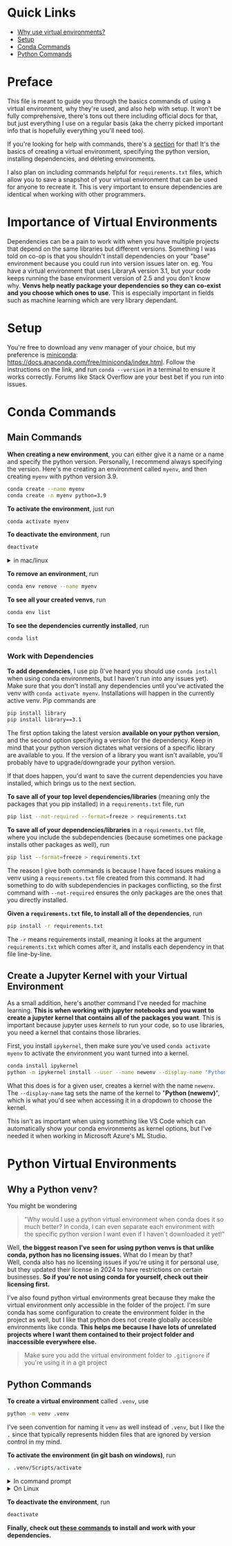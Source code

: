 # Quick Links
- [Why use virtual environments?](#importance-of-virtual-environments)
- [Setup](#setup)
- [Conda Commands](#conda-commands)
- [Python Commands](#python-commands)

# Preface
This file is meant to guide you through the basics commands of using a virtual environment, why they're used, and also help with setup. It won't be fully comprehensive, there's tons out there including official docs for that, but just everything I use on a regular basis (aka the cherry picked important info that is hopefully everything you'll need too).

If you're looking for help with commands, there's a [section](#commands) for that! It's the basics of creating a virtual environment, specifying the python version, installing dependencies, and deleting environments.

I also plan on including commands helpful for `requirements.txt` files, which allow you to save a snapshot of your virtual environment that can be used for anyone to recreate it. This is very important to ensure dependencies are identical when working with other programmers.

# Importance of Virtual Environments
Dependencies can be a pain to work with when you have multiple projects that depend on the same libraries but different versions. Something I was told on co-op is that you shouldn't install dependencies on your "base" environment because you could run into version issues later on. eg. You have a virtual environment that uses LibraryA version 3.1, but your code keeps running the base environment version of 2.5 and you don't know why. **Venvs help neatly package your dependencies so they can co-exist and you choose which ones to use**. This is especially important in fields such as machine learning which are very library dependant.

# Setup
You're free to download any venv manager of your choice, but my preference is [miniconda](https://docs.anaconda.com/free/miniconda/index.html): https://docs.anaconda.com/free/miniconda/index.html. Follow the instructions on the link, and run `conda --version` in a terminal to ensure it works correctly. Forums like Stack Overflow are your best bet if you run into issues.

# Conda Commands
## Main Commands
**When creating a new environment**, you can either give it a name or a name and specify the python version. Personally, I recommend always specifying the version. Here's me creating an environment called `myenv`, and then creating `myenv` with python version 3.9.
```bash
conda create --name myenv
conda create -n myenv python=3.9
```

**To activate the environment**, just run
```bash
conda activate myenv
```

**To deactivate the environment**, run
```bash
deactivate
```

<details>
    <summary>in mac/linux</summary>

    source deactivate

</details>

**To remove an environment**, run
```bash
conda env remove --name myenv
```

**To see all your created venvs**, run
```bash
conda env list
```

**To see the dependencies currently installed**, run
```bash
conda list
```

### Work with Dependencies

**To add dependencies**, I use pip (I've heard you should use `conda install` when using conda environments, but I haven't run into any issues yet). Make sure that you don't install any dependencies until you've activated the venv with `conda activate myenv`. Installations will happen in the currently active venv. Pip commands are
```bash
pip install library
pip install library==3.1
```
The first option taking the latest version **available on your python version**, and the second option specifying a version for the dependency. Keep in mind that your python version dictates what versions of a specific library are available to you. If the version of a library you want isn't available, you'll probably have to upgrade/downgrade your python version.

If that does happen, you'd want to save the current dependencies you have installed, which brings us to the next section.

**To save all of your top level dependencies/libraries** (meaning only the packages that you pip installed) in a `requirements.txt` file, run
```bash
pip list --not-required --format=freeze > requirements.txt
```
**To save all of your dependencies/libraries** in a `requirements.txt` file, where you include the subdependencies (because sometimes one package installs other packages as well), run
```bash
pip list --format=freeze > requirements.txt
```
The reason I give both commands is because I have faced issues making a venv using a `requirements.txt` file created from this command. It had something to do with subdependencies in packages conflicting, so the first command with `--not-required` ensures the only packages are the ones that you directly installed.

**Given a `requirements.txt` file, to install all of the dependencies**, run
```bash
pip install -r requirements.txt
```

The `-r` means requirements install, meaning it looks at the argument `requirements.txt` which comes after it, and installs each dependency in that file line-by-line.

## Create a Jupyter Kernel with your Virtual Environment
As a small addition, here's another command I've needed for machine learning. **This is when working with jupyter notebooks and you want to create a jupyter kernel that contains all of the packages you want**. This is important because jupyter uses _kernels_ to run your code, so to use libraries, you need a kernel that contains those libraries.

First, you install `ipykernel`, then make sure you've used `conda activate myenv` to activate the environment you want turned into a kernel.
```bash
conda install ipykernel
python -m ipykernel install --user --name newenv --display-name "Python (newenv)"
```
What this does is for a given user, creates a kernel with the name `newenv`. The `--display-name` tag sets the name of the kernel to "**Python (newenv)**", which is what you'd see when accessing it in a dropdown to choose the kernel.

This isn't as important when using something like VS Code which can automatically show your conda environments as kernel options, but I've needed it when working in Microsoft Azure's ML Studio.

# Python Virtual Environments
## Why a Python venv?
You might be wondering

> "Why would I use a python virtual environment when conda does it so much better? In conda, I can even separate each environment with the specific python version I want even if I haven't downloaded it yet!"

Well, **the biggest reason I've seen for using python venvs is that unlike conda, python has no licensing issues.** What do I mean by that?  
Well, conda also has no licensing issues if you're using it for personal use, but they updated their license in 2024 to have restrictions on certain businesses. **So if you're not using conda for yourself, check out their licensing first.**

I've also found python virtual environments great because they make the virtual environment only accessible in the folder of the project. I'm sure conda has some configuration to create the environment folder in the project as well, but I like that python does not create globally accessible environments like conda. **This helps me because I have lots of unrelated projects where I want them contained to their project folder and inaccessible everywhere else.**
> Make sure you add the virtual environment folder to `.gitignore` if you're using it in a git project

## Python Commands
**To create a virtual environment** called `.venv`, use
```bash
python -m venv .venv
```
I've seen convention for naming it `venv` as well instead of `.venv`, but I like the `.` since that typically represents hidden files that are ignored by version control in my mind.

**To activate the environment (in git bash on windows)**, run
```bash
. .venv/Scripts/activate
```

<details>
    <summary>In command prompt</summary>

    call .venv/Scripts/activate

</details>
<details>
    <summary>On Linux</summary>

    . .venv/bin/activate

</details>

**To deactivate the environment**, run
```bash
deactivate
```

**Finally, check out [these commands](#work-with-dependencies) to install and work with your dependencies.**
